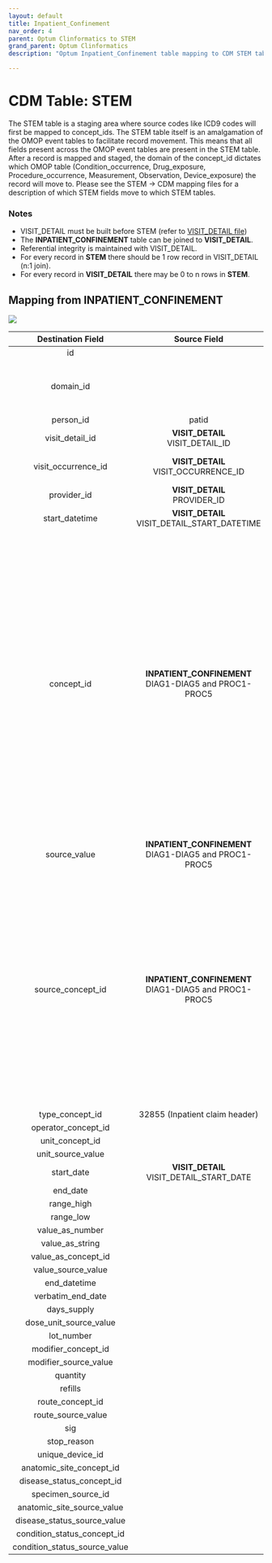 ```yaml
---
layout: default
title: Inpatient_Confinement
nav_order: 4
parent: Optum Clinformatics to STEM
grand_parent: Optum Clinformatics
description: "Optum Inpatient_Confinement table mapping to CDM STEM table"

---
```


# CDM Table: STEM 

The STEM table is a staging area where source codes like ICD9 codes will first be mapped to concept_ids. The STEM table itself is an amalgamation of the OMOP event tables to facilitate record movement. This means that all fields present across the OMOP event tables are present in the STEM table. After a record is mapped and staged, the domain of the concept_id dictates which OMOP table (Condition_occurrence, Drug_exposure, Procedure_occurrence, Measurement, Observation, Device_exposure) the record will move to. Please see the STEM -> CDM mapping files for a description of which STEM fields move to which STEM tables.

### **Notes**
- VISIT_DETAIL must be built before STEM (refer to [VISIT_DETAIL file](VISIT_DETAIL.md))
- The **INPATIENT_CONFINEMENT** table can be joined to **VISIT_DETAIL**. 
- Referential integrity is maintained with VISIT_DETAIL. 
- For every record in **STEM** there should be 1 row record in VISIT_DETAIL (n:1 join). 
- For every record in **VISIT_DETAIL** there may be 0 to n rows in **STEM**.

## **Mapping from INPATIENT_CONFINEMENT**

![](images/image19.png)

|**Destination Field**|**Source Field**|**Applied Rule**|**Comment**|
| :----: | :----: | :--------: | :------: |
| id |  |Autogenerate||
| domain_id ||This should be the domain_id of the standard concept in the CONCEPT_ID field. If a code is mapped to CONCEPT_ID 0, put the domain_id as Observation.||
| person_id | patid| Use patid to lookup Person_id ||
| visit_detail_id |**VISIT_DETAIL**<br>VISIT_DETAIL_ID|||
| visit_occurrence_id |**VISIT_DETAIL**<br>VISIT_OCCURRENCE_ID|Use the linking to **VISIT_DETAIL** to look up VISIT_OCCURRENCE_ID||
| provider_id |**VISIT_DETAIL**<br>PROVIDER_ID |||
| start_datetime |**VISIT_DETAIL** VISIT_DETAIL_START_DATETIME |||
| concept_id | **INPATIENT_CONFINEMENT** DIAG1-DIAG5 and PROC1-PROC5|Use the SOURCE_TO_STANDARD query with the filterS<br/><br/>**DIAG Filters** WHERE TARGET_STANDARD_CONCEPT = 'S' AND TARGET_INVALID_REASON IS NULL AND SOURCE_VOCABULARY_ID IN *ICD9CM* OR *ICD10CM* <br/><br/> **PROC Filters**  WHERE SOURCE_VOCABULARY_ID IN (*'ICD9Proc'* OR *'ICD10PCS'*, 'HCPCS','CPT4') AND TARGET_STANDARD_CONCEPT ='S' AND TARGET_INVALID_REASON IS NULL AND TARGET_CONCEPT_CLASS_ID NOT IN ('HCPCS Modifier','CPT4 Modifier')| **DIAG Filters** If ICD_FLAG = 9 then use 'ICD9CM', else if ICD_FLAG = 10 then use 'ICD10CM'<br><br>**Proc Filters** If ICD_FLAG = 9 then use 'ICD9Proc', else if ICD_FLAG = 10 then use 'ICD10PCS'<br> If a DIAG or PROC does not have a mapping set the concept_id to 0||
| source_value |**INPATIENT_CONFINEMENT** DIAG1-DIAG5 and PROC1-PROC5|||
| source_concept_id |**INPATIENT_CONFINEMENT** DIAG1-DIAG5 and PROC1-PROC5|Use the SOURCE_TO_SOURCE query with the filter<br/><br/> **DIAG Filters** WHERE SOURCE_VOCABULARY_ID IN *ICD9CM* OR *ICD10CM* <br/><br/> **PROC Filters**  WHERE SOURCE_VOCABULARY_ID IN (*'ICD9Proc'* OR *'ICD10PCS'*, 'HCPCS','CPT4') | **DIAG Filters** If ICD_FLAG = 9 then use 'ICD9CM', else if ICD_FLAG = 10 then use 'ICD10CM'<br><br>**Proc Filters** If ICD_FLAG = 9 then use 'ICD9Proc', else if ICD_FLAG = 10 then use 'ICD10PCS'|
| type_concept_id |32855 (Inpatient claim header) |||  
| operator_concept_id | |||
| unit_concept_id |  |||
| unit_source_value | |||
| start_date | **VISIT_DETAIL** VISIT_DETAIL_START_DATE||| 
| end_date |  |||
| range_high |  |||
| range_low | |||
| value_as_number | |||
| value_as_string | |||
| value_as_concept_id | |||
| value_source_value | |||
| end_datetime | |||
| verbatim_end_date |  |||
| days_supply | |||
| dose_unit_source_value | |||
| lot_number | |||
| modifier_concept_id |  |||
| modifier_source_value | |||
| quantity | |||
| refills | |||
| route_concept_id | |||
| route_source_value | |||
| sig |  |||
| stop_reason | |||
| unique_device_id | |||
| anatomic_site_concept_id | |||
| disease_status_concept_id |  |||
| specimen_source_id ||||
| anatomic_site_source_value | |||
| disease_status_source_value | |||
| condition_status_concept_id | |||
| condition_status_source_value | |||